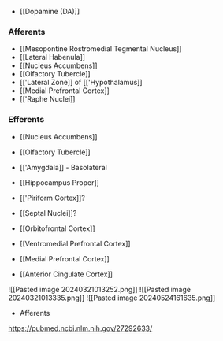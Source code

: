 - [[Dopamine (DA)]]
### Afferents
- [[Mesopontine Rostromedial Tegmental Nucleus]]
- [[Lateral Habenula]]
- [[Nucleus Accumbens]]
- [[Olfactory Tubercle]]
- [['Lateral Zone]] of [['Hypothalamus]]
- [[Medial Prefrontal Cortex]]
- [['Raphe Nuclei]]
### Efferents
- [[Nucleus Accumbens]]
- [[Olfactory Tubercle]]

- [['Amygdala]] - Basolateral
- [[Hippocampus Proper]]
- [['Piriform Cortex]]?
- [[Septal Nuclei]]?

- [[Orbitofrontal Cortex]]
- [[Ventromedial Prefrontal Cortex]]
- [[Medial Prefrontal Cortex]]
- [[Anterior Cingulate Cortex]]

![[Pasted image 20240321013252.png]]
![[Pasted image 20240321013335.png]]
![[Pasted image 20240524161635.png]]
- Afferents

https://pubmed.ncbi.nlm.nih.gov/27292633/